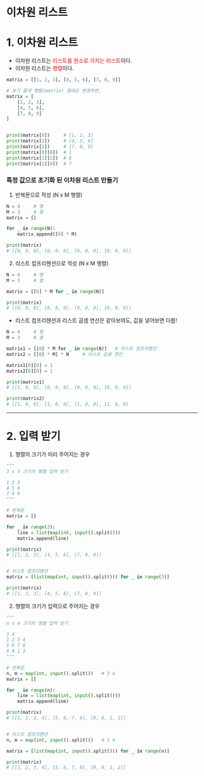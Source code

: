 # 이차원 리스트

# 1. 이차원 리스트

 - 이차원 리스트는 <span style="color:red">리스트를 원소로 가지는 리스트</span>이다.
 - 이차원 리스트는 <span style="color:red">행렬</span>이다.  

```python
matrix = [[1, 2, 3], [4, 5, 6], [7, 8, 9]]

# 보기 좋게 행렬(matrix) 형태로 변경하면,
matrix = [
    [1, 2, 3],
    [4, 5, 6],
    [7, 8, 9]
]
```
```python

print(matrix[0])     # [1, 2, 3]
print(matrix[1])     # [4, 5, 6]
print(matrix[2])     # [7, 8, 9]
print(matrix[0][0])  # 1
print(matrix[1][2])  # 6
print(matrix[2][0])  # 7
```

### 특정 값으로 초기화 된 이차원 리스트 만들기

1. 반복문으로 작성 (N x M 행렬)

```python
N = 4     # 행
M = 3     # 열
matrix = []

for _ in range(N):
    matrix.append([0] * M)

print(matrix)      
# [[0, 0, 0], [0, 0, 0], [0, 0, 0], [0, 0, 0]]
```

2. 리스트 컴프리헨션으로 작성 (N x M 행렬)
```python
N = 4     # 행
M = 3     # 열

matrix = [[0] * M for _ in range(N)]

print(matrix)      
# [[0, 0, 0], [0, 0, 0], [0, 0, 0], [0, 0, 0]]
```

- 리스트 컴프리헨션과 리스트 곱셈 연산은 같아보여도, 값을 넣어보면 다름!
```python
N = 4     # 행
M = 3     # 열

matrix1 = [[0] * M for _ in range(N)]   # 리스트 컴프리헨션
matrix2 = [[0] * M] * N     # 리스트 곱셈 연산

matrix1[0][0] = 1
matrix2[0][0] = 1

print(matrix1)      
# [[1, 0, 0], [0, 0, 0], [0, 0, 0], [0, 0, 0]]

print(matrix2)
# [[1, 0, 0], [1, 0, 0], [1, 0, 0], [1, 0, 0]
```
---

# 2. 입력 받기

1. 행렬의 크기가 미리 주어지는 경우
```python
"""
3 x 3 크기의 행렬 입력 받기

1 2 3
4 5 6
7 8 9
"""

# 반복문
matrix = []

for _ in range(3):
    line = list(map(int, input().split()))
    matrix.append(line)

print(matrix)
# [[1, 2, 3], [4, 5, 6], [7, 8, 9]]


# 리스트 컴프리헨션
matrix = [list(map(int, input().split())) for _ in range(3)]

print(matrix)
# [[1, 2, 3], [4, 5, 6], [7, 8, 9]]
```

2. 행렬의 크기가 입력으로 주어지는 경우
```python
"""
n x m 크기의 행렬 입력 받기

3 4
1 2 3 4
5 6 7 8
9 0 1 2
"""

# 반복문
n, m = map(int, input().split())   # 3 4
matrix = []

for _ in range(n):
    line = list(map(int, input().split()))
    matrix.append(line)

print(matrix)
# [[1, 2, 3, 4], [5, 6, 7, 8], [9, 0, 1, 2]]


# 리스트 컴프리헨션
n, m = map(int, input().split())   # 3 4

matrix = [list(map(int, input().split())) for _ in range(n)]

print(matrix)
# [[1, 2, 3, 4], [5, 6, 7, 8], [9, 0, 1, 2]]
```